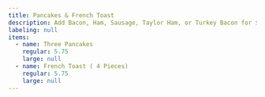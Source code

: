 ```yaml
---
title: Pancakes & French Toast
description: Add Bacon, Ham, Sausage, Taylor Ham, or Turkey Bacon for $2.00. Add Home Fries for $3.00.
labeling: null
items:
  - name: Three Pancakes
    regular: 5.75
    large: null
  - name: French Toast ( 4 Pieces)
    regular: 5.75
    large: null
---
```

